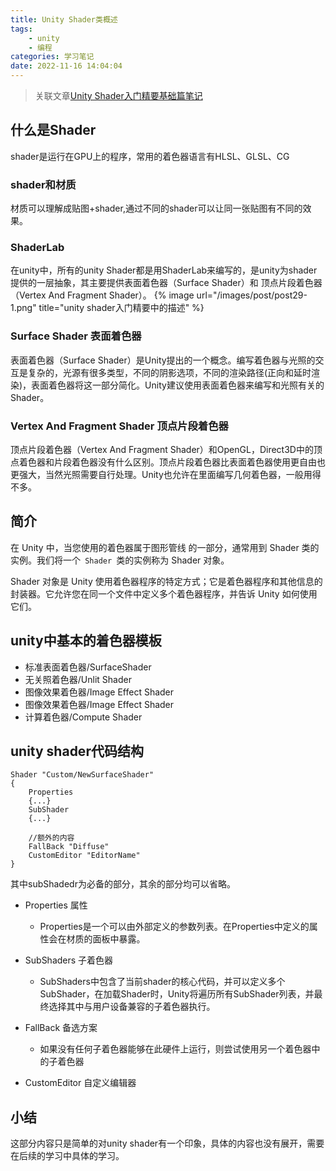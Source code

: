 ```yaml
---
title: Unity Shader类概述
tags: 
    - unity
    - 编程
categories: 学习笔记
date: 2022-11-16 14:04:04
---
```

>关联文章[Unity Shader入门精要基础篇笔记](http://120.48.66.218/2022/11/11/LearningNotes-11/)
## 什么是Shader
shader是运行在GPU上的程序，常用的着色器语言有HLSL、GLSL、CG

### shader和材质
材质可以理解成贴图+shader,通过不同的shader可以让同一张贴图有不同的效果。
### ShaderLab
在unity中，所有的unity Shader都是用ShaderLab来编写的，是unity为shader提供的一层抽象，其主要提供表面着色器（Surface Shader）和 顶点片段着色器（Vertex And Fragment Shader）。
{%  image
    url="/images/post/post29-1.png"
    title="unity shader入门精要中的描述"
%}

### Surface Shader 表面着色器
表面着色器（Surface Shader）是Unity提出的一个概念。编写着色器与光照的交互是复杂的，光源有很多类型，不同的阴影选项，不同的渲染路径(正向和延时渲染)，表面着色器将这一部分简化。Unity建议使用表面着色器来编写和光照有关的Shader。

### Vertex And Fragment Shader 顶点片段着色器
顶点片段着色器（Vertex And Fragment Shader）和OpenGL，Direct3D中的顶点着色器和片段着色器没有什么区别。顶点片段着色器比表面着色器使用更自由也更强大，当然光照需要自行处理。Unity也允许在里面编写几何着色器，一般用得不多。

## 简介
在 Unity 中，当您使用的着色器属于图形管线 的一部分，通常用到 Shader 类的实例。我们将一个<code> Shader </code>类的实例称为 Shader 对象。

Shader 对象是 Unity 使用着色器程序的特定方式；它是着色器程序和其他信息的封装器。它允许您在同一个文件中定义多个着色器程序，并告诉 Unity 如何使用它们。

## unity中基本的着色器模板
- 标准表面着色器/SurfaceShader
- 无关照着色器/Unlit Shader
- 图像效果着色器/Image Effect Shader 
- 图像效果着色器/Image Effect Shader 
- 计算着色器/Compute Shader



## unity shader代码结构

    Shader "Custom/NewSurfaceShader"
    {
        Properties
        {...}
        SubShader
        {...}

        //额外的内容
        FallBack "Diffuse"
        CustomEditor "EditorName"
    }

其中subShadedr为必备的部分，其余的部分均可以省略。

- Properties 属性
    - Properties是一个可以由外部定义的参数列表。在Properties中定义的属性会在材质的面板中暴露。

- SubShaders 子着色器
    - SubShaders中包含了当前shader的核心代码，并可以定义多个SubShader，在加载Shader时，Unity将遍历所有SubShader列表，并最终选择其中与用户设备兼容的子着色器执行。

- FallBack 备选方案
    - 如果没有任何子着色器能够在此硬件上运行，则尝试使用另一个着色器中的子着色器
- CustomEditor 自定义编辑器


## 小结
这部分内容只是简单的对unity shader有一个印象，具体的内容也没有展开，需要在后续的学习中具体的学习。
